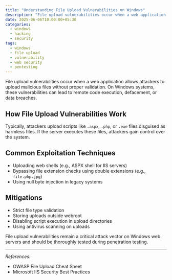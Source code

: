 ```yaml
---
title: "Understanding File Upload Vulnerabilities on Windows"
description: "File upload vulnerabilities occur when a web application allows attackers to upload malicious files without proper validation. On Windows systems, these vulnerabilities can lead to remote code execution, defacement, or data breaches."
date: 2025-06-06T10:00:00+05:30
categories:
  - windows
  - hacking
  - security
tags:
  - windows
  - file upload
  - vulnerability
  - web security
  - pentesting
---
```


File upload vulnerabilities occur when a web application allows attackers to upload malicious files without proper validation. On Windows systems, these vulnerabilities can lead to remote code execution, defacement, or data breaches.

## How File Upload Vulnerabilities Work

Typically, attackers upload scripts like `.aspx`, `.php`, or `.exe` files disguised as harmless files. If the server executes these files, attackers gain control over the system.

## Common Exploitation Techniques

- Uploading web shells (e.g., ASPX shell for IIS servers)
- Bypassing file extension checks using double extensions (e.g., `file.php.jpg`)
- Using null byte injection in legacy systems

## Mitigations

- Strict file type validation
- Storing uploads outside webroot
- Disabling script execution in upload directories
- Using antivirus scanning on uploads

File upload vulnerabilities remain a critical attack vector on Windows web servers and should be thoroughly tested during penetration testing.

---

*References:*  
- OWASP File Upload Cheat Sheet  
- Microsoft IIS Security Best Practices
